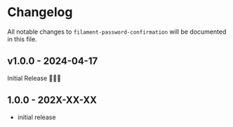 # Changelog

All notable changes to `filament-password-confirmation` will be documented in this file.

## v1.0.0 - 2024-04-17

Initial Release 🚀🚀🚀

## 1.0.0 - 202X-XX-XX

- initial release
